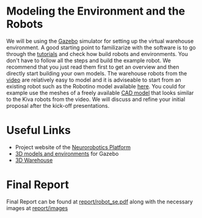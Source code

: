# Modeling the Environment and the Robots

We will be using the [Gazebo](http://gazebosim.org/) simulator for setting up the virtual warehouse environment. A good starting point to familizarize with the software is to go through the [tutorials](http://gazebosim.org/tutorials) and check how build robots and environments. You don't have to follow all the steps and build the example robot. We recommend that you just read them first to get an overview and then directly start building your own models. The warehouse robots from the [video](https://www.youtube.com/watch?v=HYjc9h8oSsY) are relatively easy to model and it is adviseable to start from an existing robot such as the Robotino model available [here](https://github.com/robocup-logistics/gazebo-rcll/tree/master/models/robotino3). You could for example use the meshes of a freely available [CAD model](https://grabcad.com/library/transport-robot-1) that looks similar to the Kiva robots from the video. We will discuss and refine your initial proposal after the kick-off presentations.

# Useful Links
*  Project website of the [Neurorobotics Platform](http://neurorobotics.net/)
*  [3D models and environments](http://data.nvision2.eecs.yorku.ca/3DGEMS/) for Gazebo
*  [3D Warehouse](https://3dwarehouse.sketchup.com/)

# Final Report
Final Report can be found at [report/robot_se.pdf](https://gitlab.lrz.de/software-engineering-in-robotics-ss19/models/blob/master/report/robot_se.pdf) along with the necessary images at [report/images](https://gitlab.lrz.de/software-engineering-in-robotics-ss19/models/tree/master/report/images)
